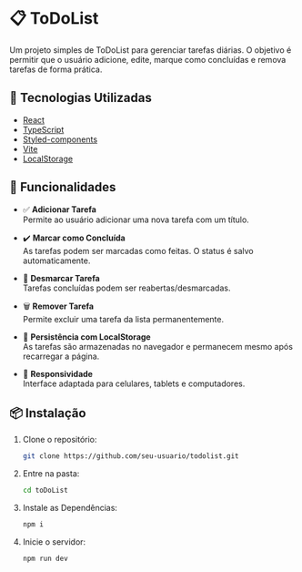 # 📋 ToDoList

Um projeto simples de ToDoList para gerenciar tarefas diárias. O objetivo é permitir que o usuário adicione, edite, marque como concluídas e remova tarefas de forma prática.

## 🚀 Tecnologias Utilizadas

- [React](https://reactjs.org/)
- [TypeScript](https://www.typescriptlang.org/)
- [Styled-components](https://styled-components.com/)
- [Vite](https://vitejs.dev/) 
- [LocalStorage](https://developer.mozilla.org/pt-BR/docs/Web/API/Window/localStorage)

## 🧠 Funcionalidades

- ✅ **Adicionar Tarefa**  
  Permite ao usuário adicionar uma nova tarefa com um título.

- ✔️ **Marcar como Concluída**  
  As tarefas podem ser marcadas como feitas. O status é salvo automaticamente.

- 🔄 **Desmarcar Tarefa**  
  Tarefas concluídas podem ser reabertas/desmarcadas.

- 🗑️ **Remover Tarefa**  
  Permite excluir uma tarefa da lista permanentemente.

- 💾 **Persistência com LocalStorage**  
  As tarefas são armazenadas no navegador e permanecem mesmo após recarregar a página.

- 📱 **Responsividade**  
  Interface adaptada para celulares, tablets e computadores.

## 📦 Instalação

1. Clone o repositório:
   ```bash
   git clone https://github.com/seu-usuario/todolist.git

2. Entre na pasta:
   ```bash
   cd toDoList

3. Instale as Dependências:
   ```bash
   npm i

3. Inicie o servidor:
   ```bash
   npm run dev
